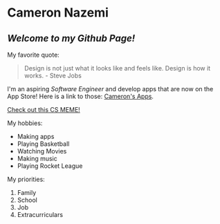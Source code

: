 # Cameron Nazemi
## ***Welcome to my Github Page!***

My favorite quote:
> Design is not just what it looks like and feels like. Design is how it works. - Steve Jobs


I'm an aspiring *Software Engineer* and develop apps that are now on the App Store!
Here is a link to those: [Cameron's Apps](https://apps.apple.com/us/developer/cameron-nazemi/id1470818209).


[Check out this CS MEME!](meme.PNG)


My hobbies:
- Making apps
- Playing Basketball
- Watching Movies
- Making music
- Playing Rocket League


My priorities:
1. Family
2. School
3. Job
4. Extracurriculars
